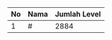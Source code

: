 | No | Nama            | Jumlah Level |
|----|-----------------|--------------|
| 1  | #    |    2884        |
